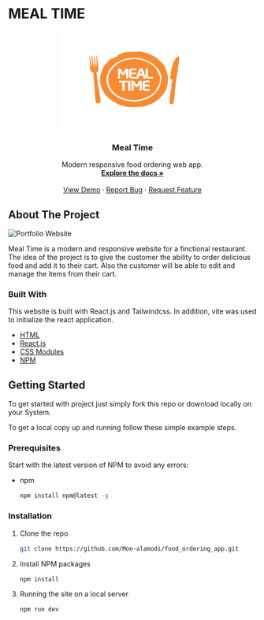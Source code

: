 # MEAL TIME

<p align="center">
  <a href="https://mealtimerestaurant.netlify.app/">
    <img src="./public/meals-logo.png" alt="Logo" width="300" height="200">
  </a>

  <h3 align="center">Meal Time</h3>

  <p align="center">
    Modern responsive food ordering web app.
    <br />
    <a href="#about-the-project"><strong>Explore the docs »</strong></a>
    <br />
    <br />
    <a href="https://mealtimerestaurant.netlify.app/">View Demo</a>
    ·
    <a href="https://github.com/Moe-alamodi/food_ordering_app/issues">Report Bug</a>
    ·
    <a href=https://github.com/Moe-alamodi/food_ordering_app/issues">Request Feature</a>
  </p>
</p>

<!-- ABOUT THE PROJECT -->

## About The Project

![Portfolio Website](https://i.ibb.co/8cBVP6Z/food-ordering-app.png)

Meal Time is a modern and responsive website for a finctional restaurant. The idea of the project is to give the customer the ability to order delicious food and add it to their cart. Also the customer will be able to edit and manage the items from their cart.

### Built With

This website is built with React.js and Tailwindcss. In addition, vite was used to initialize the react application.

- [HTML](https://developer.mozilla.org/en-US/docs/Web/HTML)
- [React.js](https://reactjs.org/)
- [CSS Modules](https://programmingwithmosh.com/react/css-modules-react/)
- [NPM](https://www.npmjs.com/)

## Getting Started

To get started with project just simply fork this repo or download locally on your System.

To get a local copy up and running follow these simple example steps.

### Prerequisites

Start with the latest version of NPM to avoid any errors:

- npm
  ```sh
  npm install npm@latest -g
  ```

### Installation

1. Clone the repo
   ```sh
   git clone https://github.com/Moe-alamodi/food_ordering_app.git
   ```
2. Install NPM packages
   ```sh
   npm install
   ```
3. Running the site on a local server
   ```sh
   npm run dev
   ```
